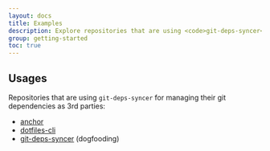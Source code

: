```yaml
---
layout: docs
title: Examples
description: Explore repositories that are using <code>git-deps-syncer</code>.
group: getting-started
toc: true
---
```


## Usages

Repositories that are using `git-deps-syncer` for managing their git dependencies as 3rd parties:

- <a href="https://github.com/ZachiNachshon/anchor" target="_blank">anchor</a>
- <a href="https://github.com/ZachiNachshon/dotfiles-cli" target="_blank">dotfiles-cli</a>
- <a href="https://github.com/ZachiNachshon/git-deps-syncer" target="_blank">git-deps-syncer</a> (dogfooding)
